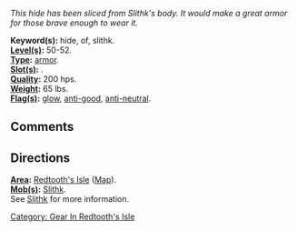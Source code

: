 *This hide has been sliced from Slithk's body. It would make a great
armor for those brave enough to wear it.*

**Keyword(s):** hide, of, slithk.  
**[Level(s)](Object_Level "wikilink"):** 50-52.  
**[Type](:Category:_Object_Types "wikilink"):**
[armor](:Category:_Armor "wikilink").  
**[Slot(s)](Object_Slots "wikilink"):** <on body>.  
**[Quality](Object_Quality "wikilink"):** 200 hps.  
**[Weight](Object_Weight "wikilink"):** 65 lbs.  
**[Flag(s)](:Category:_Object_Flags "wikilink"):**
[glow](Glow_Flag "wikilink"), [anti-good](Anti-Good_Flag "wikilink"),
[anti-neutral](Anti-Neutral_Flag "wikilink").  

## Comments

## Directions

**[Area](:Category:_Areas "wikilink"):** [Redtooth's
Isle](:Category:_Redtooth's_Isle "wikilink")
([Map](Redtooth's_Isle_Map "wikilink")).  
**[Mob(s)](:Category:_Mobs "wikilink"):** [Slithk](Slithk "wikilink").  
See [Slithk](Slithk "wikilink") for more information.

[Category: Gear In Redtooth's
Isle](Category:_Gear_In_Redtooth's_Isle "wikilink")
